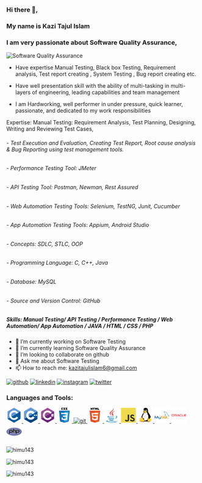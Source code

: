 ### Hi there 👋,
### My name is Kazi Tajul Islam
### I am very  passionate about  Software Quality Assurance, 
![Software Quality Assurance](https://t4.ftcdn.net/jpg/02/78/37/47/360_F_278374738_ypRn0utOVnebuhmpSrDiwkzFsdqEm0aa.jpg)

- Have expertise Manual Testing, Black box Testing, Requirement analysis, Test report creating , System Testing , Bug report creating  etc.

- Have well presentation skill with the ability of multi-tasking in multi-layers of engineering, leading capabilities and team management

- I am Hardworking, well performer in  under pressure, quick learner, passionate, and dedicated to my work responsibilities

Expertise:
Manual Testing: Requirement Analysis, Test Planning, Designing, Writing and Reviewing Test Cases,
###### - Test Execution and Evaluation, Creating Test Report, Root cause analysis & Bug Reporting using test management tools.
###### - Performance Testing Tool: JMeter
###### - API Testing Tool: Postman, Newman, Rest Assured
###### - Web Automation Testing Tools: Selenium, TestNG, Junit, Cucumber
###### - App Automation Testing Tools: Appium, Android Studio
###### - Concepts: SDLC, STLC, OOP
###### - Programming Language: C, C++, Java
###### - Database: MySQL
###### - Source and Version Control: GitHub
#####  Skills: Manual Testing/ API Testing / Performance Testing / Web Automation/ App Automation / JAVA / HTML / CSS / PHP

- 🔭 I’m currently working on Software Testing 
- 🌱 I’m currently learning Software Quality Assurance 
- 👯 I’m looking to collaborate on github 
- 💬 Ask me about Software Testing 
- 📫 How to reach me: kazitajulislam6@gmail.com 


[<img src='https://cdn.jsdelivr.net/npm/simple-icons@3.0.1/icons/github.svg' alt='github' height='40'>](https://github.com/https://github.com/Himu143)  [<img src='https://cdn.jsdelivr.net/npm/simple-icons@3.0.1/icons/linkedin.svg' alt='linkedin' height='40'>](https://www.linkedin.com/in/https://www.linkedin.com/in/kazi-tajul-islam-6535791b6//)  [<img src='https://cdn.jsdelivr.net/npm/simple-icons@3.0.1/icons/instagram.svg' alt='instagram' height='40'>](https://www.instagram.com/https://www.instagram.com/mihirislam//)  [<img src='https://cdn.jsdelivr.net/npm/simple-icons@3.0.1/icons/twitter.svg' alt='twitter' height='40'>](https://twitter.com/kazitajulilslam6)  
>



<h3 align="left">Languages and Tools:</h3>
<p align="left"> <a href="https://www.cprogramming.com/" target="_blank" rel="noreferrer"> <img src="https://raw.githubusercontent.com/devicons/devicon/master/icons/c/c-original.svg" alt="c" width="40" height="40"/> </a> <a href="https://www.w3schools.com/cpp/" target="_blank" rel="noreferrer"> <img src="https://raw.githubusercontent.com/devicons/devicon/master/icons/cplusplus/cplusplus-original.svg" alt="cplusplus" width="40" height="40"/> </a> <a href="https://www.w3schools.com/cs/" target="_blank" rel="noreferrer"> <img src="https://raw.githubusercontent.com/devicons/devicon/master/icons/csharp/csharp-original.svg" alt="csharp" width="40" height="40"/> </a> <a href="https://www.w3schools.com/css/" target="_blank" rel="noreferrer"> <img src="https://raw.githubusercontent.com/devicons/devicon/master/icons/css3/css3-original-wordmark.svg" alt="css3" width="40" height="40"/> </a> <a href="https://git-scm.com/" target="_blank" rel="noreferrer"> <img src="https://www.vectorlogo.zone/logos/git-scm/git-scm-icon.svg" alt="git" width="40" height="40"/> </a> <a href="https://www.w3.org/html/" target="_blank" rel="noreferrer"> <img src="https://raw.githubusercontent.com/devicons/devicon/master/icons/html5/html5-original-wordmark.svg" alt="html5" width="40" height="40"/> </a> <a href="https://www.java.com" target="_blank" rel="noreferrer"> <img src="https://raw.githubusercontent.com/devicons/devicon/master/icons/java/java-original.svg" alt="java" width="40" height="40"/> </a> <a href="https://developer.mozilla.org/en-US/docs/Web/JavaScript" target="_blank" rel="noreferrer"> <img src="https://raw.githubusercontent.com/devicons/devicon/master/icons/javascript/javascript-original.svg" alt="javascript" width="40" height="40"/> </a> <a href="https://www.linux.org/" target="_blank" rel="noreferrer"> <img src="https://raw.githubusercontent.com/devicons/devicon/master/icons/linux/linux-original.svg" alt="linux" width="40" height="40"/> </a> <a href="https://www.mysql.com/" target="_blank" rel="noreferrer"> <img src="https://raw.githubusercontent.com/devicons/devicon/master/icons/mysql/mysql-original-wordmark.svg" alt="mysql" width="40" height="40"/> </a> <a href="https://www.oracle.com/" target="_blank" rel="noreferrer"> <img src="https://raw.githubusercontent.com/devicons/devicon/master/icons/oracle/oracle-original.svg" alt="oracle" width="40" height="40"/> </a> <a href="https://www.php.net" target="_blank" rel="noreferrer"> <img src="https://raw.githubusercontent.com/devicons/devicon/master/icons/php/php-original.svg" alt="php" width="40" height="40"/> </a> </p>

<p><img align="center" src="https://github-readme-stats.vercel.app/api/top-langs?username=himu143&show_icons=true&locale=en&layout=compact" alt="himu143" /></p>
<p><img align="center" src="https://github-readme-streak-stats.herokuapp.com/?user=himu143&" alt="himu143" /></p>
<img src="https://komarev.com/ghpvc/?username=himu143&label=Profile%20views&color=0e75b6&style=flat" alt="himu143" />


